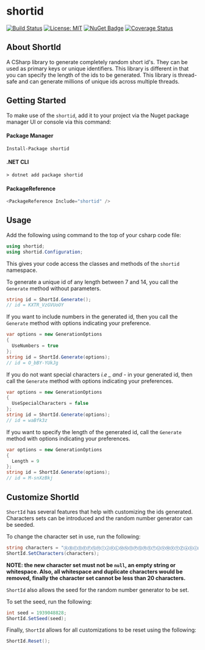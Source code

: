 # shortid

[![Build Status](https://travis-ci.org/bolorundurowb/shortid.svg?branch=master)](https://travis-ci.org/bolorundurowb/shortid)  [![License: MIT](https://img.shields.io/badge/License-MIT-yellow.svg)](LICENSE) [![NuGet Badge](https://buildstats.info/nuget/shortid)](https://www.nuget.org/packages/shortid) [![Coverage Status](https://coveralls.io/repos/github/bolorundurowb/shortid/badge.svg?branch=master)](https://coveralls.io/github/bolorundurowb/shortid?branch=master)

## About ShortId

A CSharp library to generate completely random short id's. They can be used as primary keys or unique identifiers. This library is different in that you can specify the length of the ids to be generated. This library is thread-safe and can generate millions of unique ids across multiple threads.

## Getting Started

To make use of the `shortid`, add it to your project via the Nuget package manager UI or console via this command:

#### Package Manager

```
Install-Package shortid
```

#### .NET CLI
```
> dotnet add package shortid
```

#### PackageReference
```csharp
<PackageReference Include="shortid" />
```

## Usage

Add the following using command to the top of your csharp code file:

```csharp
using shortid;
using shortid.Configuration;
```

This gives your code access the classes and methods of the `shortid` namespace.

To generate a unique id of any length between 7 and 14, you call the `Generate` method without parameters.

```csharp
string id = ShortId.Generate();
// id = KXTR_VzGVUoOY
```

If you want to include numbers in the generated id, then you call the `Generate` method with options indicating your preference.

```csharp
var options = new GenerationOptions
{
  UseNumbers = true
};
string id = ShortId.Generate(options);
// id = O_bBY-YUkJg
```

If you do not want special characters *i.e _ and -* in your generated id, then call the `Generate` method with options indicating your preferences.

```csharp
var options = new GenerationOptions
{
  UseSpecialCharacters = false
};
string id = ShortId.Generate(options);
// id = waBfk3z
```

If you want to specify the length of the generated id, call the `Generate` method with options indicating your preferences.

```csharp
var options = new GenerationOptions
{
  Length = 9
};
string id = ShortId.Generate(options);
// id = M-snXzBkj
```


## Customize ShortId

`ShortId` has several features that help with customizing the ids generated. Characters sets can be introduced and the random number generator can be seeded.

To change the character set in use, run the following:

```csharp
string characters = "ⒶⒷⒸⒹⒺⒻⒼⒽⒾⒿⓀⓁⓂⓃⓄⓅⓆⓇⓈⓉⓊⓋⓌⓍⓎⓏⓐⓑⓒⓓⓔⓕⓖⓗⓘⓙⓚⓛⓜⓝⓞⓟⓠⓡⓢⓣⓤⓥⓦⓧⓨⓩ①②③④⑤⑥⑦⑧⑨⑩⑪⑫"; //whatever you want;
ShortId.SetCharacters(characters);
```

**NOTE: the new character set must not be `null`, an empty string or whitespace. Also, all whitespace and duplicate characters would be removed, finally the character set cannot be less than 20 characters.**

`ShortId` also allows the seed for the random number generator to be set.

To set the seed, run the following:

```csharp
int seed = 1939048828;
ShortId.SetSeed(seed);
```

Finally, `ShortId` allows for all customizations to be reset using the following:

```csharp
ShortId.Reset();
```